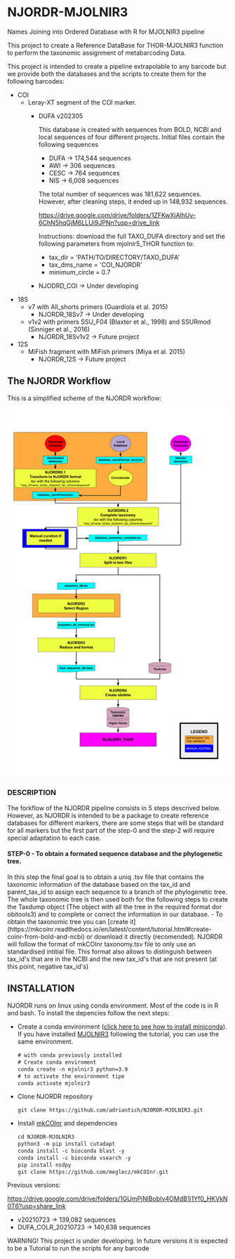 # NJORDR-MJOLNIR3
Names Joining into Ordered Database with R for MJOLNIR3 pipeline

This project to create a Reference DataBase for THOR-MJOLNIR3 function to perform the taxonomic assignment of metabarcoding Data.

This project is intended to create a pipeline extrapolable to any barcode but we provide both the databases and the scripts to create them for the following barcodes:
- COI
  - Leray-XT segment of the COI marker.
      - DUFA v202305

        This database is created with sequences from BOLD, NCBI and local sequences of four different projects. Initial files contain the following sequences
        - DUFA -> 174,544 sequences
        - AWI -> 306 sequences
        - CESC -> 764 sequences
        - NIS -> 6,008 sequences
        
        The total number of sequences was 181,622 sequences. However, after cleaning steps, it ended up in 148,932 sequences.

        https://drive.google.com/drive/folders/1ZFKwXjAlhUy-6ChN5hqGjM6LLUi9JPNn?usp=drive_link

        Instructions: download the full TAXO_DUFA directory and set the following parameters from mjolnir5_THOR function to:
        - tax_dir = 'PATH/TO/DIRECTORY/TAXO_DUFA'
        - tax_dms_name = 'COI_NJORDR'
        - minimum_circle = 0.7
     - NJODRD_COI -> Under developing
- 18S
  - v7 with All_shorts primers (Guardiola et al. 2015)  
    - NJORDR_18Sv7 -> Under developing
  - v1v2 with primers SSU_F04 (Blaxter et al., 1998) and SSURmod (Sinniger et al., 2016)
    - NJORDR_18Sv1v2 -> Future project
- 12S
  - MiFish fragment with MiFish primers (Miya et al. 2015)
    - NJORDR_12S -> Future project

<H2>The NJORDR Workflow</H2>

This is a simplified scheme of the NJORDR workflow:

<p align="center" width="400">
  <img src="https://github.com/adriantich/NJORDR-MJOLNIR3/blob/main/workflow_NJORDR.png">
</p>

<H3>DESCRIPTION</H3>
The forkflow of the NJORDR pipeline consists in 5 steps descrived below. However, as NJORDR is intended to be a package to create reference databases for different markers, there are some steps that will be standard for all markers but the first part of the step-0 and the step-2 will require special adaptation to each case.

<H4>STEP-0 - To obtain a formated sequence database and the phylogenetic tree.</H4>
In this step the final goal is to obtain a uniq .tsv file that contains the taxonomic information of the database based on the tax_id and parent_tax_id to assign each sequence to a branch of the phylogenetic tree. The whole taxonomic tree is then used both for the following steps to create the Taxdump object (The object with all the tree in the required format dor obitools3) and to complete or correct the information in our database.
      - To obtain the taxonomic tree you can [create it](https://mkcoinr.readthedocs.io/en/latest/content/tutorial.html#create-coinr-from-bold-and-ncbi) or download it directly (recomended). NJORDR will follow the format of mkCOInr taxonomy.tsv file to only use an standardised intitial file. This format also allows to distinguish between tax_id's that are in the NCBI and the new tax_id's that are not present (at this point, negative tax_id's)

      
      
      


<H2>INSTALLATION</H2>

NJORDR runs on linux using conda environment. Most of the code is in R and bash. To install the depencies follow the next steps:

- Create a conda environment ([click here to see how to install miniconda](https://docs.conda.io/en/latest/miniconda.html)). If you have installed [MJOLNIR3](https://github.com/adriantich/MJOLNIR3) following the tutorial, you can use the same environment.

      # with conda previously installed
      # Create conda enviroment
      conda create -n mjolnir3 python=3.9
      # to activate the environment tipe
      conda activate mjolnir3

- Clone NJORDR repository

      git clone https://github.com/adriantich/NJORDR-MJOLNIR3.git

- Install [mkCOInr](https://mkcoinr.readthedocs.io/en/latest/content/installation.html) and dependencies

      cd NJORDR-MJOLNIR3
      python3 -m pip install cutadapt
      conda install -c bioconda blast -y
      conda install -c bioconda vsearch -y
      pip install nsdpy
      git clone https://github.com/meglecz/mkCOInr.git


Previous versions: 

https://drive.google.com/drive/folders/1GUmPjNlBobIv4OMdB1i1Yf0_HKVkN0T6?usp=share_link

- v20210723 -> 139,082 sequences 
- DUFA_COLR_20210723 -> 140,638 sequences

WARNING! This project is under developing. In future versions it is expected to be a Tutorial to run the scripts for any barcode
